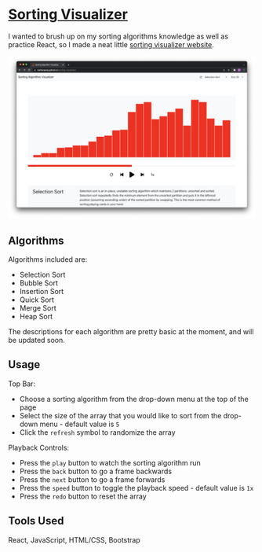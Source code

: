 # [Sorting Visualizer](https://nathanaeng.github.io/sorting-visualizer/)
I wanted to brush up on my sorting algorithms knowledge as well as practice React, so I made a neat little [sorting visualizer website](https://nathanaeng.github.io/sorting-visualizer/).

<a href="#">![](img/webpage.png)</a>

## Algorithms
Algorithms included are:
- Selection Sort
- Bubble Sort
- Insertion Sort
- Quick Sort
- Merge Sort
- Heap Sort

The descriptions for each algorithm are pretty basic at the moment, and will be updated soon.

## Usage
Top Bar:
- Choose a sorting algorithm from the drop-down menu at the top of the page
- Select the size of the array that you would like to sort from the drop-down menu - default value is `5`
- Click the `refresh` symbol to randomize the array

Playback Controls:
- Press the `play` button to watch the sorting algorithm run
- Press the `back` button to go a frame backwards
- Press the `next` button to go a frame forwards
- Press the `speed` button to toggle the playback speed - default value is `1x`
- Press the `redo` button to reset the array



## Tools Used
React, JavaScript, HTML/CSS, Bootstrap
